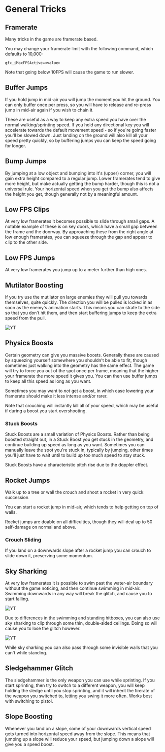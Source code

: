# General Tricks

## Framerate
Many tricks in the game are framerate based.

You may change your framerate limit with the following command, which defaults to 10,000:
```
gfx_iMaxFPSActive=<value>
```
Note that going below 10FPS will cause the game to run slower.

## Buffer Jumps
If you hold jump in mid-air you will jump the moment you hit the ground. You can only buffer once per press, so you will have to release and re-press jump in mid-air again if you wish to chain it.

These are useful as a way to keep any extra speed you have over the normal walking/sprinting speed. If you hold any directional key you will accelerate towards the default movement speed - so if you're going faster you'll be slowed down. Just landing on the ground will also kill all your speed pretty quickly, so by buffering jumps you can keep the speed going for longer.

## Bump Jumps
By jumping at a low object and bumping into it's (upper) corner, you will gain extra height compared to a regular jump. Lower framerates tend to give more height, but make actually getting the bump harder, though this is not a universal rule. Your horizontal speed when you get the bump also affects the height you get, though generally not by a meaningful amount.

## Low FPS Clips
At very low framerates it becomes possible to slide through small gaps. A notable example of these is on key doors, which have a small gap between the frame and the doorway. By approaching these from the right angle at low enough framerates, you can squeeze through the gap and appear to clip to the other side.

## Low FPS Jumps
At very low framerates you jump up to a meter further than high ones.

## Mutilator Boosting
If you try use the mutilator on large enemies they will pull you towards themselves, quite quickly. The direction you will be pulled is locked in as soon as the enemy's animation starts. This means you can strafe to the side so that you don't hit them, and then start buffering jumps to keep the extra speed from the pull.

![YT](https://youtu.be/RUS9TkqC7rU)

## Physics Boosts
Certain geometry can give you massive boosts. Generally these are caused by squeezing yourself somewhere you shouldn't be able to fit, though sometimes just walking into the geometry has the same effect. The game will try to force you out of the spot once per frame, meaning that the higher your framerate the more speed it gives you. You can then use buffer jumps to keep all this speed as long as you want.

Sometimes you may want to *not* get a boost, in which case lowering your framerate should make it less intense and/or rarer.

Note that crouching will instantly kill all of your speed, which may be useful if during a boost you start overshooting.

### Stuck Boosts
Stuck Boosts are a small variation of Physics Boosts. Rather than being boosted straight out, in a Stuck Boost you get stuck in the geometry, and continue building up speed as long as you want. Sometimes you can manually leave the spot you're stuck in, typically by jumping, other times you'll just have to wait until to build up too much speed to stay stuck.

Stuck Boosts have a characteristic pitch rise due to the doppler effect.

## Rocket Jumps
Walk up to a tree or wall the crouch and shoot a rocket in very quick succession.

You can start a rocket jump in mid-air, which tends to help getting on top of walls.

Rocket jumps are doable on all difficulties, though they will deal up to 50 self-damage on normal and above.

### Crouch Sliding
If you land on a downwards slope after a rocket jump you can crouch to slide down it, preserving some momentum.

## Sky Sharking
At very low framerates it is possible to swim past the water-air boundary without the game noticing, and then continue swimming in mid-air. Swimming downwards in any way will break the glitch, and cause you to start falling.

![YT](https://youtu.be/8jy2B_Bi-kk)

Due to differences in the swimming and standing hitboxes, you can also use sky sharking to clip through some thin, double-sided ceilings. Doing so will cause you to lose the glitch however.

![YT](https://youtu.be/M4rHnN6OinQ)

While sky sharking you can also pass through some invisible walls that you can't while standing.

## Sledgehammer Glitch
The sledgehammer is the only weapon you can use while sprinting. If you start sprinting, then try to switch to a different weapon, you will keep holding the sledge until you stop sprinting, and it will inherit the firerate of the weapon you switched to, letting you swing it more often. Works best with switching to pistol.

## Slope Boosting
Whenever you land on a slope, some of your downwards vertical speed gets turned into horizontal speed away from the slope. This means that jumping up a slope will reduce your speed, but jumping down a slope will give you a speed boost.
